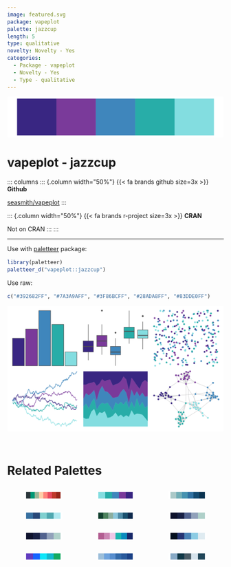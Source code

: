 ```yaml
---
image: featured.svg
package: vapeplot
palette: jazzcup
length: 5
type: qualitative
novelty: Novelty - Yes
categories:
  - Package - vapeplot
  - Novelty - Yes
  - Type - qualitative
---
```


![](featured.svg)

# vapeplot - jazzcup 

::: columns
::: {.column width="50%"}
{{< fa brands github size=3x >}}
**Github**

[seasmith/vapeplot](https://github.com/seasmith/vapeplot)
:::

::: {.column width="50%"}
{{< fa brands r-project size=3x >}}
**CRAN**

Not on CRAN
:::
:::

<hr> 

Use with [paletteer](https://emilhvitfeldt.github.io/paletteer/) package:

```r
library(paletteer)
paletteer_d("vapeplot::jazzcup")
```

Use raw:

```r
c("#392682FF", "#7A3A9AFF", "#3F86BCFF", "#28ADA8FF", "#83DDE0FF")
``` 

![](examples.png) 

<br>

# Related Palettes

<div class="list" style="display: grid; grid-template-columns: auto auto auto;"> <figure class="figure">
<a href="../../awtools/a_palette/"> <img src="../../awtools/a_palette/featured.svg" style="width: 100%;" class="figure-img"></a>
</figure> <figure class="figure">
<a href="../../vapoRwave/jazzCup/"> <img src="../../vapoRwave/jazzCup/featured.svg" style="width: 100%;" class="figure-img"></a>
</figure> <figure class="figure">
<a href="../../MetBrewer/Hokusai2/"> <img src="../../MetBrewer/Hokusai2/featured.svg" style="width: 100%;" class="figure-img"></a>
</figure> <figure class="figure">
<a href="../../palettetown/pineco/"> <img src="../../palettetown/pineco/featured.svg" style="width: 100%;" class="figure-img"></a>
</figure> <figure class="figure">
<a href="../../MetBrewer/Pissaro/"> <img src="../../MetBrewer/Pissaro/featured.svg" style="width: 100%;" class="figure-img"></a>
</figure> <figure class="figure">
<a href="../../lisa/GeorgiaOKeeffe/"> <img src="../../lisa/GeorgiaOKeeffe/featured.svg" style="width: 100%;" class="figure-img"></a>
</figure> <figure class="figure">
<a href="../../rtist/okeeffe/"> <img src="../../rtist/okeeffe/featured.svg" style="width: 100%;" class="figure-img"></a>
</figure> <figure class="figure">
<a href="../../LaCroixColoR/Berry/"> <img src="../../LaCroixColoR/Berry/featured.svg" style="width: 100%;" class="figure-img"></a>
</figure> <figure class="figure">
<a href="../../futurevisions/europa/"> <img src="../../futurevisions/europa/featured.svg" style="width: 100%;" class="figure-img"></a>
</figure> <figure class="figure">
<a href="../../fishualize/Chlorurus_microrhinos/"> <img src="../../fishualize/Chlorurus_microrhinos/featured.svg" style="width: 100%;" class="figure-img"></a>
</figure> <figure class="figure">
<a href="../../colRoz/sky/"> <img src="../../colRoz/sky/featured.svg" style="width: 100%;" class="figure-img"></a>
</figure> <figure class="figure">
<a href="../../severance/Dinner/"> <img src="../../severance/Dinner/featured.svg" style="width: 100%;" class="figure-img"></a>
</figure> 
</div>
